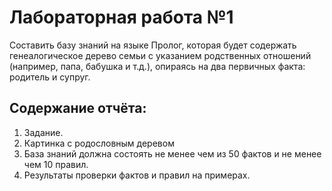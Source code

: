 # Лабораторная работа №1

Составить базу знаний на языке Пролог, которая будет содержать генеалогическое дерево семьи с указанием родственных отношений (например, папа, бабушка и т.д.), опираясь на два первичных факта: родитель и супруг.

## Содержание отчёта:
1. Задание.
2. Картинка с родословным деревом
3. База знаний должна состоять не менее чем из 50 фактов и не менее чем 10 правил.
4.  Результаты проверки фактов и правил на примерах.
